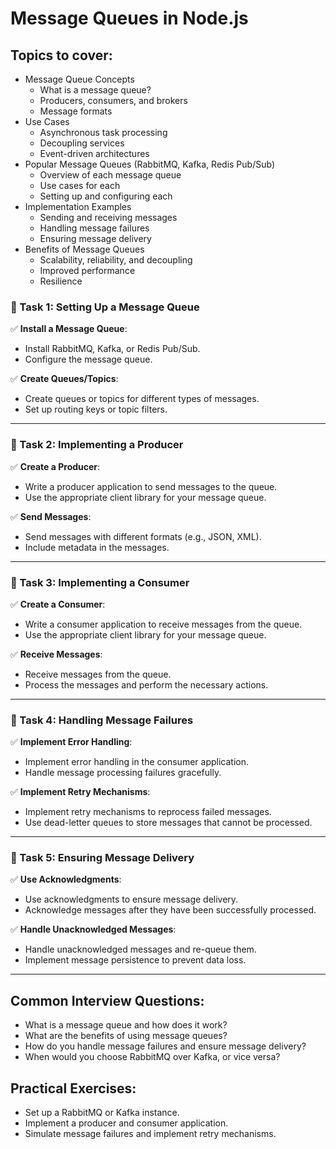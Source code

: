# Message Queues in Node.js

## Topics to cover:

-   Message Queue Concepts
    -   What is a message queue?
    -   Producers, consumers, and brokers
    -   Message formats
-   Use Cases
    -   Asynchronous task processing
    -   Decoupling services
    -   Event-driven architectures
-   Popular Message Queues (RabbitMQ, Kafka, Redis Pub/Sub)
    -   Overview of each message queue
    -   Use cases for each
    -   Setting up and configuring each
-   Implementation Examples
    -   Sending and receiving messages
    -   Handling message failures
    -   Ensuring message delivery
-   Benefits of Message Queues
    -   Scalability, reliability, and decoupling
    -   Improved performance
    -   Resilience

### **🔹 Task 1: Setting Up a Message Queue**

✅ **Install a Message Queue**:
-   Install RabbitMQ, Kafka, or Redis Pub/Sub.
-   Configure the message queue.

✅ **Create Queues/Topics**:
-   Create queues or topics for different types of messages.
-   Set up routing keys or topic filters.

---

### **🔹 Task 2: Implementing a Producer**

✅ **Create a Producer**:
-   Write a producer application to send messages to the queue.
-   Use the appropriate client library for your message queue.

✅ **Send Messages**:
-   Send messages with different formats (e.g., JSON, XML).
-   Include metadata in the messages.

---

### **🔹 Task 3: Implementing a Consumer**

✅ **Create a Consumer**:
-   Write a consumer application to receive messages from the queue.
-   Use the appropriate client library for your message queue.

✅ **Receive Messages**:
-   Receive messages from the queue.
-   Process the messages and perform the necessary actions.

---

### **🔹 Task 4: Handling Message Failures**

✅ **Implement Error Handling**:
-   Implement error handling in the consumer application.
-   Handle message processing failures gracefully.

✅ **Implement Retry Mechanisms**:
-   Implement retry mechanisms to reprocess failed messages.
-   Use dead-letter queues to store messages that cannot be processed.

---

### **🔹 Task 5: Ensuring Message Delivery**

✅ **Use Acknowledgments**:
-   Use acknowledgments to ensure message delivery.
-   Acknowledge messages after they have been successfully processed.

✅ **Handle Unacknowledged Messages**:
-   Handle unacknowledged messages and re-queue them.
-   Implement message persistence to prevent data loss.

---

## Common Interview Questions:

-   What is a message queue and how does it work?
-   What are the benefits of using message queues?
-   How do you handle message failures and ensure message delivery?
-   When would you choose RabbitMQ over Kafka, or vice versa?

## Practical Exercises:

-   Set up a RabbitMQ or Kafka instance.
-   Implement a producer and consumer application.
-   Simulate message failures and implement retry mechanisms.
